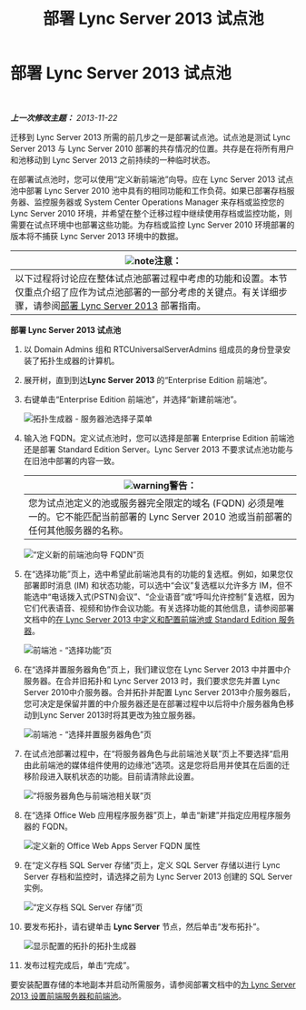 ﻿---
title: 部署 Lync Server 2013 试点池
TOCTitle: 部署 Lync Server 2013 试点池
ms:assetid: a81aba1e-e636-434b-8c56-4150435bb55d
ms:mtpsurl: https://technet.microsoft.com/zh-cn/library/JJ205144(v=OCS.15)
ms:contentKeyID: 49313857
ms.date: 05/19/2016
mtps_version: v=OCS.15
ms.translationtype: HT
---

# 部署 Lync Server 2013 试点池

 

_**上一次修改主题：** 2013-11-22_

迁移到 Lync Server 2013 所需的前几步之一是部署试点池。试点池是测试 Lync Server 2013 与 Lync Server 2010 部署的共存情况的位置。共存是在将所有用户和池移动到 Lync Server 2013 之前持续的一种临时状态。

在部署试点池时，您可以使用“定义新前端池”向导。应在 Lync Server 2013 试点池中部署 Lync Server 2010 池中具有的相同功能和工作负荷。如果已部署存档服务器、监控服务器或 System Center Operations Manager 来存档或监控您的 Lync Server 2010 环境，并希望在整个迁移过程中继续使用存档或监控功能，则需要在试点环境中也部署这些功能。为存档或监控 Lync Server 2010 环境部署的版本将不捕获 Lync Server 2013 环境中的数据。

<table>
<thead>
<tr class="header">
<th><img src="images/Dn783119.note(OCS.15).gif" title="note" alt="note" />注意：</th>
</tr>
</thead>
<tbody>
<tr class="odd">
<td>以下过程将讨论应在整体试点池部署过程中考虑的功能和设置。本节仅重点介绍了应作为试点池部署的一部分考虑的关键点。有关详细步骤，请参阅<a href="lync-server-2013-deploying-lync-server.md">部署 Lync Server 2013</a> 部署指南。</td>
</tr>
</tbody>
</table>


**部署 Lync Server 2013 试点池**

1.  以 Domain Admins 组和 RTCUniversalServerAdmins 组成员的身份登录安装了拓扑生成器的计算机。

2.  展开树，直到到达**Lync Server 2013** 的“Enterprise Edition 前端池”。

3.  右键单击“Enterprise Edition 前端池”，并选择“新建前端池”。
    
    ![拓扑生成器 - 服务器池选择子菜单](images/JJ205144.c2feed27-3418-42a6-a254-76e83607db9c(OCS.15).jpg "拓扑生成器 - 服务器池选择子菜单")

4.  输入池 FQDN。定义试点池时，您可以选择是部署 Enterprise Edition 前端池还是部署 Standard Edition Server。Lync Server 2013 不要求试点池功能与在旧池中部署的内容一致。
    
    <table>
    <thead>
    <tr class="header">
    <th><img src="images/JJ656815.warning(OCS.15).gif" title="warning" alt="warning" />警告：</th>
    </tr>
    </thead>
    <tbody>
    <tr class="odd">
    <td>您为试点池定义的池或服务器完全限定的域名 (FQDN) 必须是唯一的。它不能匹配当前部署的 Lync Server 2010 池或当前部署的任何其他服务器的名称。</td>
    </tr>
    </tbody>
    </table>
    
    ![“定义新的前端池向导 FQDN”页](images/JJ205144.c5fd138c-e75a-413a-827f-b1461c996d40(OCS.15).jpg "“定义新的前端池向导 FQDN”页")

5.  在“选择功能”页上，选中希望此前端池具有的功能的复选框。例如，如果您仅部署即时消息 (IM) 和状态功能，可以选中“会议”复选框以允许多方 IM，但不能选中“电话拨入式(PSTN)会议”、“企业语音”或“呼叫允许控制”复选框，因为它们代表语音、视频和协作会议功能。有关选择功能的其他信息，请参阅部署文档中的[在 Lync Server 2013 中定义和配置前端池或 Standard Edition 服务器](lync-server-2013-define-and-configure-a-front-end-pool-or-standard-edition-server.md)。
    
    ![前端池 - “选择功能”页](images/JJ205144.5c3f3ff9-6e17-4d66-9b13-3bd55b38246b(OCS.15).jpg "前端池 - “选择功能”页")

6.  在“选择并置服务器角色”页上，我们建议您在 Lync Server 2013 中并置中介服务器。在合并旧拓扑和 Lync Server 2013 时，我们要求您先并置 Lync Server 2010中介服务器。合并拓扑并配置 Lync Server 2013中介服务器后，您可决定是保留并置的中介服务器还是在部署过程中以后将中介服务器角色移动到Lync Server 2013时将其更改为独立服务器。
    
    ![前端池 - “选择并置服务器角色”页](images/JJ205144.e00b7eba-010b-44ed-b0a6-6ab3e534fb8c(OCS.15).jpg "前端池 - “选择并置服务器角色”页")

7.  在试点池部署过程中，在“将服务器角色与此前端池关联”页上不要选择“启用由此前端池的媒体组件使用的边缘池”选项。这是您将启用并使其在后面的迁移阶段进入联机状态的功能。目前请清除此设置。
    
    ![“将服务器角色与前端池相关联”页](images/JJ205144.2d95a798-ad76-4dad-9392-ce41f4d938d1(OCS.15).jpg "“将服务器角色与前端池相关联”页")

8.  在“选择 Office Web 应用程序服务器”页上，单击“新建”并指定应用程序服务器的 FQDN。
    
    ![定义新的 Office Web Apps Server FQDN 属性](images/JJ205144.25c6b455-f1b8-4326-a569-6e338153d398(OCS.15).jpg "定义新的 Office Web Apps Server FQDN 属性")

9.  在“定义存档 SQL Server 存储”页上，定义 SQL Server 存储以进行 Lync Server 存档和监控时，请选择之前为 Lync Server 2013 创建的 SQL Server 实例。
    
    ![“定义存档 SQL Server 存储”页](images/JJ205144.0f76f1dc-d0d7-42a0-aea3-400b8e1f35cd(OCS.15).jpg "“定义存档 SQL Server 存储”页")

10. 要发布拓扑，请右键单击 **Lync Server** 节点，然后单击“发布拓扑”。
    
    ![显示配置的拓扑的拓扑生成器](images/JJ205144.c3eafa20-159e-4355-a23d-9f72aeb26037(OCS.15).jpg "显示配置的拓扑的拓扑生成器")

11. 发布过程完成后，单击“完成”。

要安装配置存储的本地副本并启动所需服务，请参阅部署文档中的[为 Lync Server 2013 设置前端服务器和前端池](lync-server-2013-setting-up-front-end-servers-and-front-end-pools.md)。


